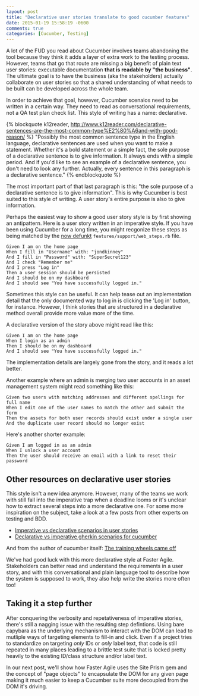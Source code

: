```yaml
---
layout: post
title: "Declarative user stories translate to good cucumber features"
date: 2015-01-19 15:58:19 -0600
comments: true
categories: [Cucumber, Testing]
---
```


A lot of the FUD you read about Cucumber involves teams abandoning the tool
because they think it adds a layer of extra work to the testing process.
However, teams that go that route are missing a big benefit of plain text user
stories: executable documentation **that is readable by "the business"**. The
ultimate goal is to have the business (aka the stakeholders) actually
collaborate on user stories so that a shared understanding of what needs to be
built can be developed across the whole team.

In order to achieve that goal, however, Cucumber scenaios need to be written in
a certain way. They need to read as conversational requirements, not a QA test
plan check list. This style of writing has a name: declarative.

{% blockquote k12reader, http://www.k12reader.com/declarative-sentences-are-the-most-common-type%E2%80%A6and-with-good-reason/ %}
"Possibly the most common sentence type in the English language, declarative
sentences are used when you want to make a statement. Whether it's a bold
statement or a simple fact, the sole purpose of a declarative sentence is to
give information. It always ends with a simple period. And if you'd like to see
an example of a declarative sentence, you don't need to look any further.
Actually, every sentence in this paragraph is a declarative sentence."
{% endblockquote %}

The most important part of that last paragraph is this: "the sole purpose of
a declarative sentence is to give information". This is why Cucumber is best 
suited to this style of writing. A user story's entire purpose is also to give 
information.

Perhaps the easiest way to show a good user story style is by first showing an
antipattern. Here is a user story written in an imperative style. If you have
been using Cucumber for a long time, you might recgonize these steps as being
matched by the [now defunkt](http://aslakhellesoy.com/post/11055981222/the-training-wheels-came-off)
`features/support/web_steps.rb` file.

```gherkin
Given I am on the home page
When I fill in "Username" with: "jondkinney"
And I fill in "Password" with: "SuperSecret123"
And I check "Remember me"
And I press "Log in"
Then a user session should be persisted
And I should be on my dashboard
And I should see "You have successfully logged in."
```

Sometimes this style can be useful. It can help tease out an implementation
detail that the only documented way to log in is clicking the 'Log in' button,
for instance. However, I think stories that are structured in a declarative
method overall provide more value more of the time.

A declarative version of the story above might read like this:

```gherkin
Given I am on the home page 
When I login as an admin
Then I should be on my dashboard 
And I should see "You have successfully logged in."
```

The implementation details are largely gone from the story, and it reads a lot
better.

Another example where an admin is merging two user accounts in an asset
management system might read something like this:

```gherkin
Given two users with matching addresses and different spellings for full name
When I edit one of the user names to match the other and submit the form
Then the assets for both user records should exist under a single user 
And the duplicate user record should no longer exist
```
 
Here's another shorter example:

```gherkin
Given I am logged in as an admin 
When I unlock a user account
Then the user should receive an email with a link to reset their password
```

## Other resources on declarative user stories

This style isn't a new idea anymore. However, many of the teams we work with 
still fall into the imperative trap when a deadline looms or it's unclear how to
extract several steps into a more declarative one. For some more inspiration on
the subject, take a look at a few posts from other experts on testing and BDD.

* [Imperative vs declarative scenarios in user stories](http://benmabey.com/2008/05/19/imperative-vs-declarative-scenarios-in-user-stories.html)
* [Declarative vs imperative gherkin scenarios for cucumber](http://itsadeliverything.com/declarative-vs-imperative-gherkin-scenarios-for-cucumber)

And from the author of cucumber itself: [The training wheels came off](http://aslakhellesoy.com/post/11055981222/the-training-wheels-came-off)

We've had good luck with this more declarative style at Faster Agile.
Stakeholders can better read and understand the requirements in a user story,
and with this conversational and plain language tool to describe how the system
is supposed to work, they also help write the stories more often too!

## Taking it a step further

After conquering the verbosity and repetativeness of imperative stories,
there's still a nagging issue with the resulting step defintions. Using bare
capybara as the underlying mechanism to interact with the DOM can lead to
mutliple ways of targeting elements to fill-in and click. Even if a project
tries to standardize on targeting _only_ IDs or _only_ label text, that code is
still repeated in many places leading to a brittle test suite that is locked
pretty heavily to the existing ID/class structure and/or label text. 

In our next post, we'll show how Faster Agile uses the Site Prism gem and the
concept of "page objects" to encapsulate the DOM for any given page making it
much easier to keep a Cucumber suite more decoupled from the DOM it's driving.
